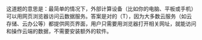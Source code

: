 这道题的意思是：最简单的情况下，外部计算设备（比如你的电脑、平板或手机）可以用网页浏览器访问云数据服务。答案是对的（T），因为大多数云服务（如云存储、云办公等）都提供网页界面，用户只需要用浏览器打开相关网址，就能访问和操作云端的数据，不需要安装额外的软件。